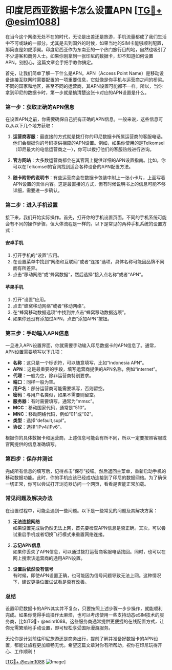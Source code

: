# 印度尼西亚数据卡怎么设置APN [[TG💪+ @esim1088](https://t.me/s/esim1088)]

在当今这个网络无处不在的时代，无论是出差还是旅游，手机流量都成了我们生活中不可或缺的一部分。尤其是去到国外的时候，如果当地的SIM卡能够顺利配置，那简直是如虎添翼。印度尼西亚作为东南亚的一个热门旅行目的地，自然也吸引了不少游客和商务人士。如果你刚拿到一张印尼的数据卡，却不知道如何设置APN，别担心，这篇文章会手把手教你搞定。

首先，让我们简单了解一下什么是APN。APN（Access Point Name）是移动设备连接互联网时需要配置的一项重要信息，它就像是你手机与运营商之间的桥梁。不同的国家和地区，甚至不同的运营商，其APN设置可能都不一样。所以，当你拿到印尼的数据卡时，第一步就是搞清楚这张卡对应的APN设置是什么。

### **第一步：获取正确的APN信息**

在设置APN之前，你需要确保自己拥有正确的APN信息。一般来说，这些信息可以从以下几个地方获取：

1. **运营商客服**：最直接的方式就是拨打你的印尼数据卡所属运营商的客服电话。他们会根据你的号码提供相应的APN设置。例如，如果你使用的是Telkomsel（印尼最大的电信运营商之一），你可以拨打他们的客服热线进行咨询。

2. **官方网站**：大多数运营商都会在其官网上提供详细的APN设置指南。比如，你可以在Telkomsel的官网找到适合各种设备的APN配置方法。

3. **随卡附带的说明书**：有些运营商会在数据卡包装中附上一张小卡片，上面写着APN设置的具体内容。这是最直接的方式，但有时候说明书上的信息可能不够详细，需要进一步确认。

### **第二步：进入手机设置**

接下来，我们开始实际操作。首先，打开你的手机设置页面。不同的手机系统可能会有不同的操作步骤，但大体流程是一样的。以下是常见的两种手机系统的设置方式：

#### **安卓手机**
1. 打开手机的“设置”应用。
2. 在设置菜单中找到“网络和互联网”或者“连接”选项，具体名称可能因品牌不同而有所差异。
3. 点击“移动网络”或“蜂窝数据”，然后选择“接入点名称”或者“APN”。

#### **苹果手机**
1. 打开“设置”应用。
2. 点击“蜂窝移动网络”或者“移动网络”。
3. 在“蜂窝移动数据选项”中找到并点击“蜂窝移动数据选项”。
4. 如果你还没有添加过APN，点击“添加APN”按钮。

### **第三步：手动输入APN信息**

一旦进入APN设置界面，你就需要手动输入印尼数据卡的APN信息了。通常，APN设置需要填写以下几项：

- **名称**：这只是一个标识符，可以随意填写，比如“Indonesia APN”。
- **APN**：这是最重要的字段，填写运营商提供的APN名称，例如“internet”。
- **代理**：一般为空，除非运营商特别要求。
- **端口**：同样一般为空。
- **用户名**：部分运营商可能需要填写，否则留空。
- **密码**：与用户名类似，如果不需要则留空。
- **服务器**：有时需要填写，通常为“mmsc”。
- **MCC**：移动国家代码，通常是“510”。
- **MNC**：移动网络代码，例如“01”或“02”。
- **类型**：选择“default,supl”。
- **协议**：选择“IPv4/IPv6”。

根据你的具体数据卡和运营商，上述信息可能会有所不同，所以一定要按照客服或官网提供的信息准确填写。

### **第四步：保存并测试**

完成所有信息的填写后，记得点击“保存”按钮。然后返回主菜单，重新启动手机的移动数据功能。此时，你的手机应该已经成功连接到了印尼的数据网络。为了确保一切正常，你可以尝试打开浏览器访问一个网页，看看是否能正常加载。

### **常见问题及解决办法**

在设置过程中，可能会遇到一些问题。以下是一些常见的问题及其解决方案：

1. **无法连接网络**  
   如果设置完成后仍然无法上网，首先要检查APN信息是否正确。其次，可以尝试重启手机或者切换飞行模式来重置网络连接。

2. **忘记APN信息**  
   如果你丢失了APN信息，可以通过拨打运营商客服电话找回。同时，也可以在网上搜索该运营商的通用APN设置。

3. **设置后依然没有信号**  
   有时候，即使APN设置正确，也可能因为信号问题导致无法上网。这种情况下，建议更换位置试试看是否有改善。

### **总结**

设置印尼数据卡的APN其实并不复杂，只要按照上述步骤一步步操作，就能顺利完成。如果你觉得手动操作太麻烦，也可以考虑使用一些支持动态eSIM技术的服务商，比如TG💪+ @esim1088。这些服务商通常提供更便捷的在线配置方式，让你无需繁琐地手动设置，即可轻松享受国际漫游服务。

无论你是计划前往印尼旅游还是商务出行，提前了解并准备好数据卡的APN设置，都能让旅程更加顺畅无忧。希望这篇文章对你有所帮助，祝你在印尼玩得开心、工作顺利！

[[TG💪+ @esim1088](https://t.me/s/esim1088) ![Image](https://i.postimg.cc/4NQfJmqS/Snipaste-2025-05-13-00-14-12.png)]